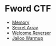 # Fword CTF
  
  
* [Memory](https://github.com/EnigmaEnvoy/2020-CTF-Writeups/tree/master/Fword%20CTF/Memory)
* [Secret Array](https://github.com/EnigmaEnvoy/2020-CTF-Writeups/tree/master/Fword%20CTF/Secret%20Array)
* [Welcome Reverser](https://github.com/EnigmaEnvoy/2020-CTF-Writeups/tree/master/Fword%20CTF/Welcome%20Reverser)
* [Jailoo Warmup](https://github.com/EnigmaEnvoy/2020-CTF-Writeups/tree/master/Fword%20CTF/Jailoo%20Warmup)
